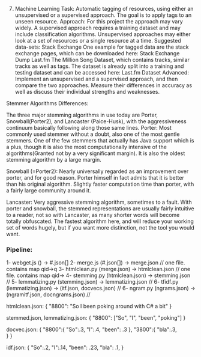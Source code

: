 
7. Machine Learning
    Task: Automatic tagging of resources, using either an unsupervised or a supervised approach. The goal is to apply tags to an unseen resource.
    Approach: For this project the approach may vary widely. A supervised approach requires a training dataset and may include classification algorithms. Unsupervised approaches may either look at a set of resources or a single resource at a time.
    Suggested data-sets:
    Stack Exchange
    One example for tagged data are the stack exchange pages, which can be downloaded here: Stack Exchange Dump
    Last.fm
    The Million Song Dataset, which contains tracks, similar tracks as well as tags. The dataset is already split into a training and testing dataset and can be accessed here: Last.fm Dataset
    Advanced: Implement an unsupervised and a supervised approach, and then compare the two approaches. Measure their differences in accuracy as well as discuss their individual strengths and weaknesses.
 
Stemmer Algorithms Differences:

The three major stemming algorithms in use today are Porter, Snowball(Porter2), and Lancaster (Paice-Husk), with the aggressiveness continuum basically following along those same lines.
Porter: Most commonly used stemmer without a doubt, also one of the most gentle stemmers. One of the few stemmers that actually has Java support which is a plus, though it is also the most computationally intensive of the algorithms(Granted not by a very significant margin). It is also the oldest stemming algorithm by a large margin.

Snowball (=Porter2): Nearly universally regarded as an improvement over porter, and for good reason. Porter himself in fact admits that it is better than his original algorithm. Slightly faster computation time than porter, with a fairly large community around it.

Lancaster: Very aggressive stemming algorithm, sometimes to a fault. With porter and snowball, the stemmed representations are usually fairly intuitive to a reader, not so with Lancaster, as many shorter words will become totally obfuscated. The fastest algorithm here, and will reduce your working set of words hugely, but if you want more distinction, not the tool you would want.



### Pipeline:
1- webget.js       ()                  -> #.json[]
2- merge.js        (#.json[])          -> merge.json                  // one file. contains map qid->q
3- htmlclean.py    (merge.json)        -> htmlclean.json              // one file. contains map qid->
4- stemming.py     (htmlclean.json)    -> stemming.json               // 
5- lemmatizing.py  (stemming.json)     -> lemmatizing.json            // 
6- tfidf.py        (lemmatizing.json)  -> (itf.json, docvecs.json)    // 
6- ngram.py        (ngrams.json)       -> (ngramitf.json, docngrams.json)    // 

htmlclean.json:
{
    "8800": "So I been poking around with C# a bit"
}

stemmed.json, lemmatizing.json:
{
    "8800": ["So", "I", "been", "poking"]
}

docvec.json:
{
    "8800":{
        "So":.3, 
        "I":.4,
        "been": .3
    },
    "3800":{
        "bla":.3,         
    }
}

idf.json:
{
    "So":.2, 
    "I":.14,
    "been": .23,
    "bla": .1,
}
